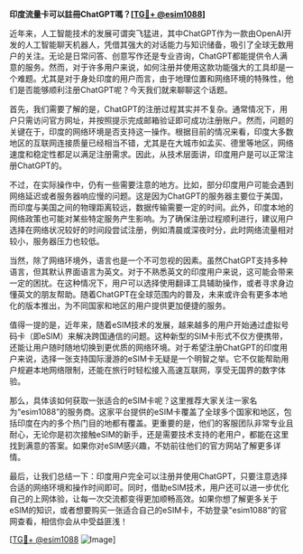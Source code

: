 **印度流量卡可以註冊ChatGPT嗎？[[TG💪+ @esim1088](https://t.me/s/esim1088)]**

近年来，人工智能技术的发展可谓突飞猛进，其中ChatGPT作为一款由OpenAI开发的人工智能聊天机器人，凭借其强大的对话能力与知识储备，吸引了全球无数用户的关注。无论是日常问答、创意写作还是专业咨询，ChatGPT都能提供令人满意的服务。然而，对于许多用户来说，如何注册并使用这款功能强大的工具却是一个难题。尤其是对于身处印度的用户而言，由于地理位置和网络环境的特殊性，他们是否能够顺利注册ChatGPT呢？今天我们就来聊聊这个话题。

首先，我们需要了解的是，ChatGPT的注册过程其实并不复杂。通常情况下，用户只需访问官方网址，并按照提示完成邮箱验证即可成功注册账户。然而，问题的关键在于，印度的网络环境是否支持这一操作。根据目前的情况来看，印度大多数地区的互联网连接质量已经相当不错，尤其是在大城市如孟买、德里等地区，网络速度和稳定性都足以满足注册需求。因此，从技术层面讲，印度用户是可以正常注册ChatGPT的。

不过，在实际操作中，仍有一些需要注意的地方。比如，部分印度用户可能会遇到网络延迟或者服务器响应慢的问题。这是因为ChatGPT的服务器主要位于美国，而印度与美国之间的物理距离较远，数据传输需要一定的时间。此外，印度本地的网络政策也可能对某些特定服务产生影响。为了确保注册过程顺利进行，建议用户选择在网络状况较好的时间段尝试注册，例如清晨或深夜时分，此时网络流量相对较小，服务器压力也较低。

当然，除了网络环境外，语言也是一个不可忽视的因素。虽然ChatGPT支持多种语言，但其默认界面语言为英文。对于不熟悉英文的印度用户来说，这可能会带来一定的困扰。在这种情况下，用户可以选择使用翻译工具辅助操作，或者寻求身边懂英文的朋友帮助。随着ChatGPT在全球范围内的普及，未来或许会有更多本地化的版本推出，为不同国家和地区的用户提供更加便捷的服务。

值得一提的是，近年来，随着eSIM技术的发展，越来越多的用户开始通过虚拟号码卡（即eSIM）来解决跨国通信的问题。这种新型的SIM卡形式不仅方便携带，还能让用户随时随地切换到更优质的网络环境。对于希望注册ChatGPT的印度用户来说，选择一张支持国际漫游的eSIM卡无疑是一个明智之举。它不仅能帮助用户规避本地网络限制，还能在旅行时轻松接入高速互联网，享受无国界的数字体验。

那么，具体该如何获取一张适合的eSIM卡呢？这里推荐大家关注一家名为“esim1088”的服务商。这家平台提供的eSIM卡覆盖了全球多个国家和地区，包括印度在内的多个热门目的地都有覆盖。更重要的是，他们的客服团队非常专业且耐心，无论你是初次接触eSIM的新手，还是需要技术支持的老用户，都能在这里找到满意的答案。如果你对eSIM感兴趣，不妨前往他们的官方网站了解更多详情。

最后，让我们总结一下：印度用户完全可以注册并使用ChatGPT，只要注意选择合适的网络环境和操作时间即可。同时，借助eSIM技术，用户还可以进一步优化自己的上网体验，让每一次交流都变得更加顺畅高效。如果你想了解更多关于eSIM的知识，或者想要购买一张适合自己的eSIM卡，不妨登录“esim1088”的官网查看，相信你会从中受益匪浅！

[[TG💪+ @esim1088](https://t.me/s/esim1088) ![Image](https://i.postimg.cc/4NQfJmqS/Snipaste-2025-05-13-00-14-12.png)]